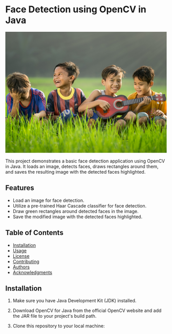 # Face Detection using OpenCV in Java

![Project Image](img.jpg)

This project demonstrates a basic face detection application using OpenCV in Java. It loads an image, detects faces, draws rectangles around them, and saves the resulting image with the detected faces highlighted.

## Features

- Load an image for face detection.
- Utilize a pre-trained Haar Cascade classifier for face detection.
- Draw green rectangles around detected faces in the image.
- Save the modified image with the detected faces highlighted.

## Table of Contents

- [Installation](#installation)
- [Usage](#usage)
- [License](#license)
- [Contributing](#contributing)
- [Authors](#authors)
- [Acknowledgments](#acknowledgments)

## Installation

1. Make sure you have Java Development Kit (JDK) installed.
2. Download OpenCV for Java from the official OpenCV website and add the JAR file to your project's build path.
3. Clone this repository to your local machine:

   ```sh
